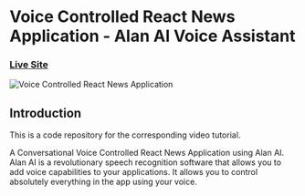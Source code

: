 
# Voice Controlled React News Application - Alan AI Voice Assistant

### [Live Site](https://alan-news-app.netlify.app/)

![Voice Controlled React News Application](https://i.ibb.co/SVyK6Nh/Screenshot-2020-08-03-at-21-24-23.png)

## Introduction
This is a code repository for the corresponding video tutorial. 

 A Conversational Voice Controlled React News Application using Alan AI. Alan AI is a revolutionary speech recognition software that allows you to add voice capabilities to your applications. It allows you to control absolutely everything in the app using your voice.   
